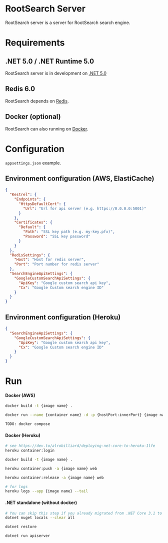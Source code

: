 # RootSearch Server
RootSearch server is a server for RootSearch search engine.


# Requirements

## .NET 5.0 / .NET Runtime 5.0

RootSearch server is in development on [.NET 5.0][dotnetcoresdk]

## Redis 6.0

RootSearch depends on [Redis][redis].

[dotnetcoresdk]:https://dotnet.microsoft.com/download
[redis]:https://redis.io/download

## Docker (optional)

RootSearch can also running on [Docker][docker].

[docker]:https://docs.docker.com/get-docker/

# Configuration

`appsettings.json` example.

## Environment configuration (AWS, ElastiCache)

```json
{
  "Kestrel": {
    "Endpoints": {
      "HttpsDefaultCert": {
        "Url": "Url for api server (e.g. https://0.0.0.0:5001)"
      }
    },
    "Certificates": {
      "Default": {
        "Path": "SSL key path (e.g. my-key.pfx)",
        "Password": "SSL key password"
      }
    }
  },
  "RedisSettings": {
    "Host": "Host for redis server",
    "Port": "Port number for redis server"
  },
  "SearchEngineApiSettings": {
    "GoogleCustomSearchApiSettings": {
      "ApiKey": "Google custom search api key",
      "Cx": "Google Custom search engine ID"
    }
  }
}
```

## Environment configuration (Heroku)

```json
{
  "SearchEngineApiSettings": {
    "GoogleCustomSearchApiSettings": {
      "ApiKey": "Google custom search api key",
      "Cx": "Google Custom search engine ID"
    }
  }
}
```


# Run

#### Docker (AWS)
```bash
docker build -t {image name} .

docker run --name {container name} -d -p {hostPort:innerPort} {image name}

TODO: docker compose
```

#### Docker (Heroku)
```bash
# see https://dev.to/alrobilliard/deploying-net-core-to-heroku-1lfe
heroku container:login

docker build -t {image name} .

heroku container:push -a {image name} web

heroku container:release -a {image name} web

# for logs
heroku logs --app {image name} --tail
```

#### .NET standalone (without docker)
```bash
# You can skip this step if you already migrated from .NET Core 3.1 to .NET 5.0
dotnet nuget locals --clear all

dotnet restore

dotnet run apiserver
```
